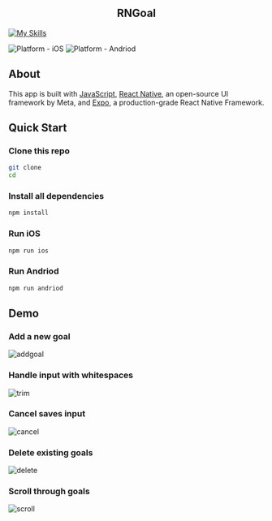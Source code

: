 <h2 align="center">
  RNGoal
</h2>

[![My Skills](https://skillicons.dev/icons?i=js,react)](https://skillicons.dev)

![Platform - iOS](https://img.shields.io/badge/platform-iOS-blue.svg)
![Platform - Andriod](https://img.shields.io/badge/platform-Andriod-red.svg)

## About
This app is built with [JavaScript](https://developer.mozilla.org/en-US/docs/Web/JavaScript), [React Native](https://reactnative.dev), an open-source UI framework by Meta, and [Expo](https://expo.dev), a production-grade React Native Framework.

## Quick Start

### Clone this repo
```bash
git clone
cd
```
### Install all dependencies
```bash
npm install
```

### Run iOS
```bash
npm run ios
```

### Run Andriod
```bash
npm run andriod
```

## Demo

### Add a new goal
![addgoal]()

### Handle input with whitespaces
![trim]()

### Cancel saves input
![cancel]()

### Delete existing goals
![delete]()

### Scroll through goals
![scroll]()
